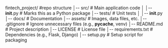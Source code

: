 fintech_project/         #repo structure
│-- src/                 # Main application code
│   │-- __init__.py      # Marks this as a Python package
│-- tests/               # Unit tests
│   │-- __init__.py
│-- docs/                # Documentation
│-- assets/              # Images, data files, etc.
│-- .gitignore           # Ignore unnecessary files (e.g., __pycache__, venv)
│-- README.md            # Project description
│-- LICENSE              # License file
│-- requirements.txt     # Dependencies (e.g., Flask, Django)
│-- setup.py             # Setup script for packaging
 
